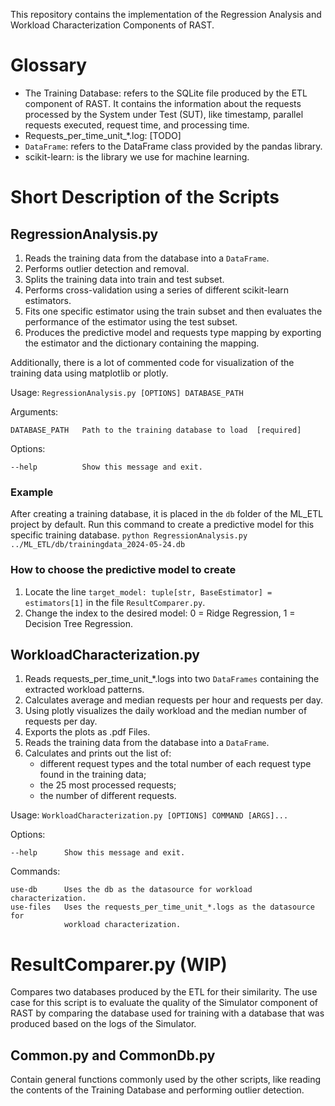 This repository contains the implementation of the Regression Analysis and 
Workload Characterization Components of RAST.

# Glossary
* The Training Database: refers to the SQLite file produced by the ETL 
  component of RAST. It contains the information about the requests 
  processed by the System under Test (SUT), like timestamp, parallel 
  requests executed, request time, and processing time. 
* Requests_per_time_unit_*.log: [TODO]
* `DataFrame`: refers to the DataFrame class provided by the pandas library.
* scikit-learn: is the library we use for machine learning.

# Short Description of the Scripts
## RegressionAnalysis.py
1. Reads the training data from the database 
   into a `DataFrame`.
2. Performs outlier detection and removal.
3. Splits the training data into train and test subset.
4. Performs cross-validation using a series of different scikit-learn 
   estimators.
5. Fits one specific estimator using the train subset and then evaluates the 
   performance of the estimator using the test subset.
6. Produces the predictive model and requests type mapping by exporting the 
   estimator and the dictionary containing the mapping.

Additionally, there is a lot of commented code for visualization of the 
training data using matplotlib or plotly.

Usage: `RegressionAnalysis.py [OPTIONS] DATABASE_PATH`

Arguments:

    DATABASE_PATH   Path to the training database to load  [required]

Options:

    --help          Show this message and exit.

### Example
After creating a training database, it is placed in the `db` folder of the ML_ETL project by default. Run this command to create a predictive model for this specific training database.
`python RegressionAnalysis.py ../ML_ETL/db/trainingdata_2024-05-24.db`

### How to choose the predictive model to create
1. Locate the line `target_model: tuple[str, BaseEstimator] = estimators[1]` in the file `ResultComparer.py`.
2. Change the index to the desired model: 0 = Ridge Regression, 1 = Decision Tree Regression.

## WorkloadCharacterization.py
1. Reads requests_per_time_unit_*.logs into 
   two `DataFrames` containing the extracted workload patterns.
2. Calculates average and median requests per hour and requests per day.
3. Using plotly visualizes the daily workload and the median number of 
   requests per day.
4. Exports the plots as .pdf Files.
5. Reads the training data from the database
   into a `DataFrame`.
6. Calculates and prints out the list of:
   * different request types and the total number of each request type found 
     in the training data;
   * the 25 most processed requests;
   * the number of different requests.

Usage: `WorkloadCharacterization.py [OPTIONS] COMMAND [ARGS]...`

Options:

    --help      Show this message and exit.

Commands:

    use-db      Uses the db as the datasource for workload characterization.
    use-files   Uses the requests_per_time_unit_*.logs as the datasource for 
                workload characterization.



# ResultComparer.py (WIP)
Compares two databases produced by the ETL for their similarity. The use 
case for this script is to evaluate the quality of the Simulator component 
of RAST by comparing the database used for training with a database that was 
produced based on the logs of the Simulator.

## Common.py and CommonDb.py
Contain general functions commonly used by the other scripts, like reading
the contents of the Training Database and performing outlier detection.